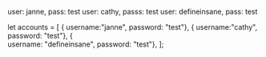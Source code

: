 user: janne, pass: test
user: cathy, passs: test
user: defineinsane, pass: test


let accounts = [
    {
username:"janne", 
password: "test"},
    {
username:"cathy", 
password: "test"},
    {	
username: "defineinsane", 
password: "test"},
];